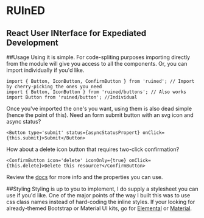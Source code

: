 # RUInED
## **R**eact **U**ser **IN**terface for **E**xpediated **D**evelopment

##Usage
Using it is simple. For code-spliting purposes importing directly from the module will give you access to all the components.
Or, you can import individually if you'd like.

```
import { Button, IconButton, ConfirmButton } from 'ruined'; // Import by cherry-picking the ones you need
import { Button, IconButton } from 'ruined/buttons'; // Also works
import Button from 'ruined/button'; //Individual
```

Once you've imported the one's you want, using them is also dead simple (hence the point of this). Need an form submit button with an svg icon and async status? 
```
<Button type='submit' status={asyncStatusPropert} onClick={this.submit}>Submit</Button>
```
How about a delete icon button that requires two-click confirmation?
```
<ConfirmButton icon='delete' iconOnly={true} onClick={this.delete}>Delete this resource?</ConfirmButton>
```
Review the [docs](https://github.com/ChrisPikul510/ruined/wiki) for more info and the properties you can use.

##Styling
Styling is up to you to implement, I do supply a stylesheet you can use if you'd like. One of the major points of the way I built this was to use css class names instead of hard-coding the inline styles. If your looking for already-themed Bootstrap or Material UI kits, go for [Elemental](https://github.com/elementalui/elemental) or [Material](https://github.com/callemall/material-ui).
